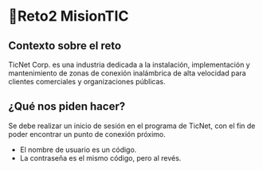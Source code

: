 # 🚀Reto2 MisionTIC
## Contexto sobre el reto
TicNet Corp. es una industria dedicada a la instalación, implementación y mantenimiento de zonas de conexión inalámbrica de alta velocidad para clientes comerciales y organizaciones públicas.
## ¿Qué nos piden hacer?
Se debe realizar un inicio de sesión en el programa de TicNet, con el fin de poder encontrar un punto de conexión próximo.
- El nombre de usuario es un código.
- La contraseña es el mismo código, pero al revés.
